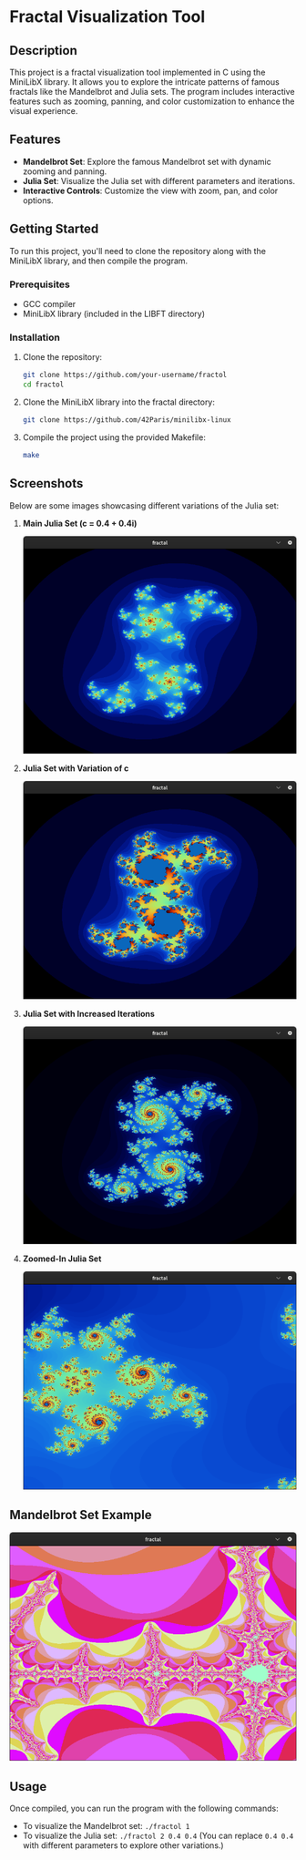 # Fractal Visualization Tool

## Description
This project is a fractal visualization tool implemented in C using the MiniLibX library. It allows you to explore the intricate patterns of famous fractals like the Mandelbrot and Julia sets. The program includes interactive features such as zooming, panning, and color customization to enhance the visual experience.

## Features
- **Mandelbrot Set**: Explore the famous Mandelbrot set with dynamic zooming and panning.
- **Julia Set**: Visualize the Julia set with different parameters and iterations.
- **Interactive Controls**: Customize the view with zoom, pan, and color options.

## Getting Started
To run this project, you'll need to clone the repository along with the MiniLibX library, and then compile the program.

### Prerequisites
- GCC compiler
- MiniLibX library (included in the LIBFT directory)

### Installation
1. Clone the repository:
    ```bash
    git clone https://github.com/your-username/fractol
    cd fractol
    ```
2. Clone the MiniLibX library into the fractal directory:
    ```bash
    git clone https://github.com/42Paris/minilibx-linux
    ```
3. Compile the project using the provided Makefile:
    ```bash
    make
    ```

## Screenshots
Below are some images showcasing different variations of the Julia set:

1. **Main Julia Set (c = 0.4 + 0.4i)**

   ![Julia Set 1](julia1.png)

2. **Julia Set with Variation of c**

   ![Julia Set 2](julia2.png)

3. **Julia Set with Increased Iterations**

   ![Julia Set 3](julia3.png)

4. **Zoomed-In Julia Set**

   ![Julia Set 4](julia4.png)

## Mandelbrot Set Example

![Mandelbrot Set](mandelbrot.png)

## Usage
Once compiled, you can run the program with the following commands:

- To visualize the Mandelbrot set: `./fractol 1`
- To visualize the Julia set: `./fractol 2 0.4 0.4` (You can replace `0.4 0.4` with different parameters to explore other variations.)
